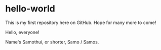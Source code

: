 # hello-world
This is my first repository here on GitHub. Hope for many more to come!

Hello, everyone!

Name's Samothui, or shorter, Samo / Samos. 
